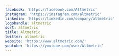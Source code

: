 ```yaml
---
facebook: 'https://facebook.com/Altmetric'
instagram: 'https://instagram.com/altmetric'
linkedin: 'https://linkedin.com/company/altmetric'
logohandle: altmetric
sort: altmetric
title: Altmetric
twitter: altmetric
website: 'https://www.altmetric.com/'
youtube: 'https://youtube.com/user/Altmetric'
---
```

